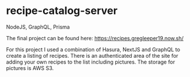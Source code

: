 # recipe-catalog-server
NodeJS, GraphQL, Prisma

The final project can be found here: https://recipes.gregleeper19.now.sh/

For this project I used a combination of Hasura, NextJS and GraphQL to create a listing of recipes. There is an authenticated area of the site for adding your own recipes to the list including pictures. The storage for pictures is AWS S3. 
